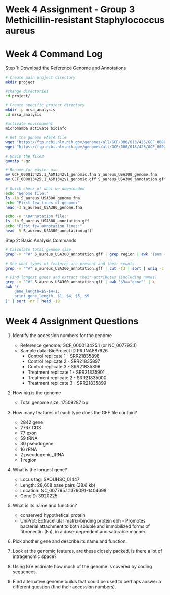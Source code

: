 # Week 4 Assignment - Group 3 Methicillin-resistant Staphylococcus aureus

# Week 4 Command Log

Step 1: Download the Reference Genome and Annotations
```bash
# Create main project directory
mkdir project

#change directories
cd project/

# Create specific project directory
mkdir -p mrsa_analysis
cd mrsa_analysis

#activate environment
micromamba activate bioinfo

# Get the genome FASTA file
wget "https://ftp.ncbi.nlm.nih.gov/genomes/all/GCF/000/013/425/GCF_000013425.1_ASM1342v1/GCF_000013425.1_ASM1342v1_genomic.fna.gz"
wget "https://ftp.ncbi.nlm.nih.gov/genomes/all/GCF/000/013/425/GCF_000013425.1_ASM1342v1/GCF_000013425.1_ASM1342v1_genomic.gff.gz"

# Unzip the files
gunzip *.gz

# Rename for easier use
mv GCF_000013425.1_ASM1342v1_genomic.fna S_aureus_USA300_genome.fna
mv GCF_000013425.1_ASM1342v1_genomic.gff S_aureus_USA300_annotation.gff

# Quick check of what we downloaded
echo "Genome file:"
ls -lh S_aureus_USA300_genome.fna
echo "First few lines of genome:"
head -3 S_aureus_USA300_genome.fna

echo -e "\nAnnotation file:"
ls -lh S_aureus_USA300_annotation.gff
echo "First few annotation lines:"
head -5 S_aureus_USA300_annotation.gff
```
Step 2: Basic Analysis Commands
```bash
# Calculate total genome size
grep -v "^#" S_aureus_USA300_annotation.gff | grep region | awk '{sum += $5} END {print "Total genome size:", sum " bp"}'

# See what types of features are present and their counts
grep -v "^#" S_aureus_USA300_annotation.gff | cut -f3 | sort | uniq -c | sort -nr

# Find longest genes and extract their attributes (including names)
grep -v "^#" S_aureus_USA300_annotation.gff | awk '$3=="gene"' | \
awk '{
    gene_length=$5-$4+1; 
    print gene_length, $1, $4, $5, $9
}' | sort -nr | head -10

```
# Week 4 Assignment Questions

1. Identify the accession numbers for the genome
   * Reference genome: GCF_000013425.1 (or NC_007793.1)
   * Sample data: BioProject ID PRJNA887926
      * Control replicate 1 - SRR21835898
      * Control replicate 2 - SRR21835897
      * Control replicate 3 - SRR21835896
      * Treatment replicate 1 - SRR21835901	
      * Treatment replicate 2 - SRR21835900
      * Treatment replicate 3 - SRR21835899
        
2. How big is the genome
   - Total genome size: 17509287 bp
   
4. How many features of each type does the GFF file contain?
   - 2842 gene
   - 2767 CDS
   - 77 exon
   - 59 tRNA
   - 30 pseudogene
   - 16 rRNA
   - 2 pseudogenic_tRNA
   - 1 region
   
6. What is the longest gene?
   - Locus tag: SAOUHSC_01447
   - Length: 28,608 base pairs (28.6 kb)
   - Location: NC_007795.1:1376091-1404698
   - GeneID: 3920225
     
8. What is its name and function?
   - conserved hypothetical protein
   - UniProt: Extracellular matrix-binding protein ebh - Promotes bacterial attachment to both soluble and immobilized forms of         fibronectin (Fn), in a dose-dependent and saturable manner.
     
10. Pick another gene and describe its name and function.
11. Look at the genomic features, are these closely packed, is there a lot of intragenomic space?
12. Using IGV estimate how much of the genome is covered by coding sequences.
13. Find alternative genome builds that could be used to perhaps answer a different question (find their accession numbers). 

